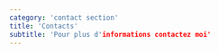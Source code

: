 ```yaml
---
category: 'contact section'
title: 'Contacts'
subtitle: 'Pour plus d'informations contactez moi'
---
```

